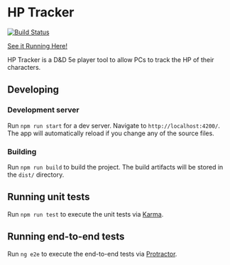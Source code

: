 # HP Tracker

[![Build Status](https://travis-ci.org/trwolfe13/hp-tracker.svg?branch=master)](https://travis-ci.org/trwolfe13/hp-tracker)

[See it Running Here!](http://hp.twolfe.dev)

HP Tracker is a D&D 5e player tool to allow PCs to track the HP of their characters.

## Developing

### Development server

Run `npm run start` for a dev server. Navigate to `http://localhost:4200/`. The app will automatically reload if you change any of the source files.

### Building

Run `npm run build` to build the project. The build artifacts will be stored in the `dist/` directory.

## Running unit tests

Run `npm run test` to execute the unit tests via [Karma](https://karma-runner.github.io).

## Running end-to-end tests

Run `ng e2e` to execute the end-to-end tests via [Protractor](http://www.protractortest.org/).

